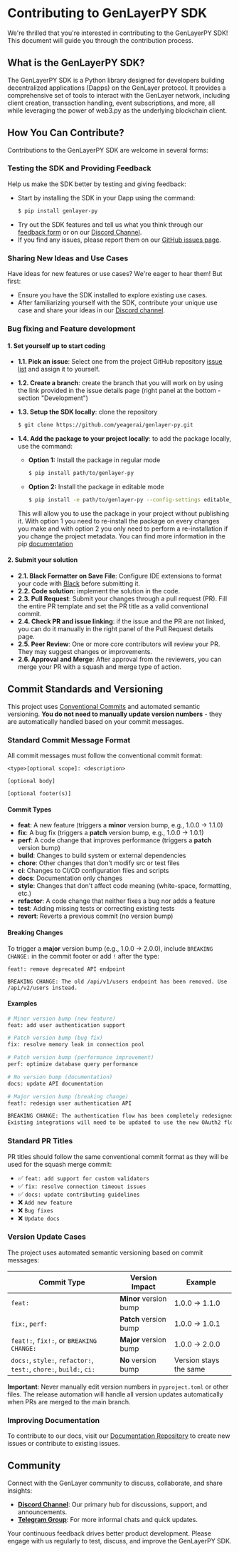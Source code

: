 # Contributing to GenLayerPY SDK

We're thrilled that you're interested in contributing to the GenLayerPY SDK! This document will guide you through the contribution process.

## What is the GenLayerPY SDK?

The GenLayerPY SDK is a Python library designed for developers building decentralized applications (Dapps) on the GenLayer protocol. It provides a comprehensive set of tools to interact with the GenLayer network, including client creation, transaction handling, event subscriptions, and more, all while leveraging the power of web3.py as the underlying blockchain client.

## How You Can Contribute?

Contributions to the GenLayerPY SDK are welcome in several forms:

### Testing the SDK and Providing Feedback

Help us make the SDK better by testing and giving feedback:

- Start by installing the SDK in your Dapp using the command:
  ```sh
  $ pip install genlayer-py
  ```
- Try out the SDK features and tell us what you think through our [feedback form](https://docs.google.com/forms/d/e/1FAIpQLSckZhe1WENv4ZtkMyrQSAun3bpOcQaa-21Ha8Zd174as-pltw/viewform?usp=sharing) or on our [Discord Channel](https://discord.gg/8Jm4v89VAu).
- If you find any issues, please report them on our [GitHub issues page](https://github.com/yeagerai/genlayer-py/issues).

### Sharing New Ideas and Use Cases

Have ideas for new features or use cases? We're eager to hear them! But first:

- Ensure you have the SDK installed to explore existing use cases.
- After familiarizing yourself with the SDK, contribute your unique use case and share your ideas in our [Discord channel](https://discord.gg/8Jm4v89VAu).

### Bug fixing and Feature development

#### 1. Set yourself up to start coding

- **1.1. Pick an issue**: Select one from the project GitHub repository [issue list](https://github.com/yeagerai/genlayer-py/issues) and assign it to yourself.

- **1.2. Create a branch**: create the branch that you will work on by using the link provided in the issue details page (right panel at the bottom - section "Development")

- **1.3. Setup the SDK locally**: clone the repository

   ```sh
   $ git clone https://github.com/yeagerai/genlayer-py.git
   ```

- **1.4. Add the package to your project locally**: to add the package locally, use the command:
  - **Option 1:** Install the package in regular mode
      ```sh
      $ pip install path/to/genlayer-py
      ```
  - **Option 2:** Install the package in editable mode

      ```sh
      $ pip install -e path/to/genlayer-py --config-settings editable_mode=strict
      ```
   This will allow you to use the package in your project without publishing it. With option 1 you need to re-install the package on every changes you make and with option 2 you only need to perform a re-installation if you change the project metadata. You can find more information in the pip [documentation](https://pip.pypa.io/en/stable/topics/local-project-installs/)


#### 2. Submit your solution

- **2.1. Black Formatter on Save File**: Configure IDE extensions to format your code with [Black](https://github.com/psf/black/) before submitting it.
- **2.2. Code solution**: implement the solution in the code.
- **2.3. Pull Request**: Submit your changes through a pull request (PR). Fill the entire PR template and set the PR title as a valid conventional commit.
- **2.4. Check PR and issue linking**: if the issue and the PR are not linked, you can do it manually in the right panel of the Pull Request details page.  
- **2.5. Peer Review**: One or more core contributors will review your PR. They may suggest changes or improvements.
- **2.6. Approval and Merge**: After approval from the reviewers, you can merge your PR with a squash and merge type of action.

## Commit Standards and Versioning

This project uses [Conventional Commits](https://www.conventionalcommits.org/) and automated semantic versioning. **You do not need to manually update version numbers** - they are automatically handled based on your commit messages.

### Standard Commit Message Format

All commit messages must follow the conventional commit format:

```text
<type>[optional scope]: <description>

[optional body]

[optional footer(s)]
```

#### Commit Types

- **feat**: A new feature (triggers a **minor** version bump, e.g., 1.0.0 → 1.1.0)
- **fix**: A bug fix (triggers a **patch** version bump, e.g., 1.0.0 → 1.0.1)
- **perf**: A code change that improves performance (triggers a **patch** version bump)
- **build**: Changes to build system or external dependencies
- **chore**: Other changes that don't modify src or test files
- **ci**: Changes to CI/CD configuration files and scripts
- **docs**: Documentation only changes
- **style**: Changes that don't affect code meaning (white-space, formatting, etc.)
- **refactor**: A code change that neither fixes a bug nor adds a feature
- **test**: Adding missing tests or correcting existing tests
- **revert**: Reverts a previous commit (no version bump)

#### Breaking Changes

To trigger a **major** version bump (e.g., 1.0.0 → 2.0.0), include `BREAKING CHANGE:` in the commit footer or add `!` after the type:

```text
feat!: remove deprecated API endpoint

BREAKING CHANGE: The old /api/v1/users endpoint has been removed. Use /api/v2/users instead.
```

#### Examples

```bash
# Minor version bump (new feature)
feat: add user authentication support

# Patch version bump (bug fix)
fix: resolve memory leak in connection pool

# Patch version bump (performance improvement)
perf: optimize database query performance

# No version bump (documentation)
docs: update API documentation

# Major version bump (breaking change)
feat!: redesign user authentication API

BREAKING CHANGE: The authentication flow has been completely redesigned. 
Existing integrations will need to be updated to use the new OAuth2 flow.
```

### Standard PR Titles

PR titles should follow the same conventional commit format as they will be used for the squash merge commit:

- ✅ `feat: add support for custom validators`
- ✅ `fix: resolve connection timeout issues`
- ✅ `docs: update contributing guidelines`
- ❌ `Add new feature`
- ❌ `Bug fixes`
- ❌ `Update docs`

### Version Update Cases

The project uses automated semantic versioning based on commit messages:

| Commit Type | Version Impact | Example |
|-------------|---------------|---------|
| `feat:` | **Minor** version bump | 1.0.0 → 1.1.0 |
| `fix:`, `perf:` | **Patch** version bump | 1.0.0 → 1.0.1 |
| `feat!:`, `fix!:`, or `BREAKING CHANGE:` | **Major** version bump | 1.0.0 → 2.0.0 |
| `docs:`, `style:`, `refactor:`, `test:`, `chore:`, `build:`, `ci:` | **No** version bump | Version stays the same |

**Important**: Never manually edit version numbers in `pyproject.toml` or other files. The release automation will handle all version updates automatically when PRs are merged to the main branch.

### Improving Documentation

To contribute to our docs, visit our [Documentation Repository](https://github.com/yeagerai/genlayer-docs) to create new issues or contribute to existing issues.

## Community

Connect with the GenLayer community to discuss, collaborate, and share insights:

- **[Discord Channel](https://discord.gg/8Jm4v89VAu)**: Our primary hub for discussions, support, and announcements.
- **[Telegram Group](https://t.me/genlayer)**: For more informal chats and quick updates.

Your continuous feedback drives better product development. Please engage with us regularly to test, discuss, and improve the GenLayerPY SDK.